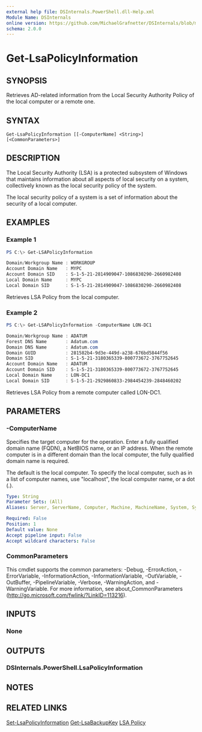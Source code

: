 ```yaml
---
external help file: DSInternals.PowerShell.dll-Help.xml
Module Name: DSInternals
online version: https://github.com/MichaelGrafnetter/DSInternals/blob/master/Documentation/PowerShell/Get-LsaPolicyInformation.md
schema: 2.0.0
---
```


# Get-LsaPolicyInformation

## SYNOPSIS
Retrieves AD-related information from the Local Security Authority Policy of the local computer or a remote one.

## SYNTAX

```
Get-LsaPolicyInformation [[-ComputerName] <String>] [<CommonParameters>]
```

## DESCRIPTION

The Local Security Authority (LSA) is a protected subsystem of Windows that maintains information about all aspects of local security on a system, collectively known as the local security policy of the system.

The local security policy of a system is a set of information about the security of a local computer.

## EXAMPLES

### Example 1
```powershell
PS C:\> Get-LSAPolicyInformation

Domain/Workgroup Name : WORKGROUP
Account Domain Name   : MYPC
Account Domain SID    : S-1-5-21-2814909047-1086830290-2660982408
Local Domain Name     : MYPC
Local Domain SID      : S-1-5-21-2814909047-1086830290-2660982408
```

Retrieves LSA Policy from the local computer.

### Example 2
```powershell
PS C:\> Get-LSAPolicyInformation -ComputerName LON-DC1

Domain/Workgroup Name : ADATUM
Forest DNS Name       : Adatum.com
Domain DNS Name       : Adatum.com
Domain GUID           : 281582b4-9d3e-449d-a238-676bd5844f56
Domain SID            : S-1-5-21-3180365339-800773672-3767752645
Account Domain Name   : ADATUM
Account Domain SID    : S-1-5-21-3180365339-800773672-3767752645
Local Domain Name     : LON-DC1
Local Domain SID      : S-1-5-21-2929860833-2984454239-2848460202
```

Retrieves LSA Policy from a remote computer called LON-DC1.

## PARAMETERS

### -ComputerName

Specifies the target computer for the operation. Enter a fully qualified domain name (FQDN), a NetBIOS name, or an IP address. When the remote computer is in a different domain than the local computer, the fully qualified domain name is required.

The default is the local computer. To specify the local computer, such as in a list of computer names, use "localhost", the local computer name, or a dot (.).

```yaml
Type: String
Parameter Sets: (All)
Aliases: Server, ServerName, Computer, Machine, MachineName, System, SystemName

Required: False
Position: 1
Default value: None
Accept pipeline input: False
Accept wildcard characters: False
```

### CommonParameters
This cmdlet supports the common parameters: -Debug, -ErrorAction, -ErrorVariable, -InformationAction, -InformationVariable, -OutVariable, -OutBuffer, -PipelineVariable, -Verbose, -WarningAction, and -WarningVariable. For more information, see about_CommonParameters (http://go.microsoft.com/fwlink/?LinkID=113216).

## INPUTS

### None
## OUTPUTS

### DSInternals.PowerShell.LsaPolicyInformation
## NOTES

## RELATED LINKS

[Set-LsaPolicyInformation](Set-LsaPolicyInformation.md)
[Get-LsaBackupKey](Get-LsaBackupKey.md)
[LSA Policy](https://docs.microsoft.com/en-us/windows/desktop/secmgmt/lsa-policy)
